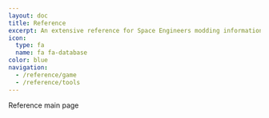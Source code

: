 ```yaml
---
layout: doc
title: Reference
excerpt: An extensive reference for Space Engineers modding information.
icon:
  type: fa
  name: fa fa-database
color: blue
navigation:
  - /reference/game
  - /reference/tools
---
```


Reference main page